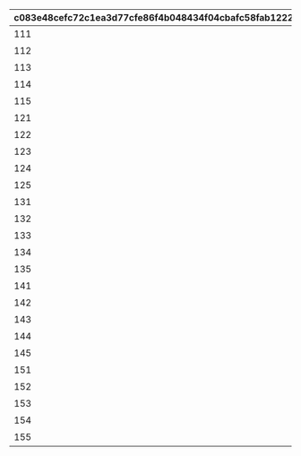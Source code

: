 |c083e48cefc72c1ea3d77cfe86f4b048434f04cbafc58fab122219b7fbf97e5e|9defdbee9bb9b4126cba0182d9e8fe19fe890bc0d2369021ffac220e63d83ff8|d934ff4da183520088e23fbdf2a55f055859da02f2b8d5f4abf1521da66df772|9130bc9353bb25befb2888a43bab05f1b0852d543310fd6d978473dbb7ab45c1|8923c351ade0f91b4c283363b68b1c95e309e9929302324148aefde431da7d26|8e5eae5dce12671dab2d4831e823b2a5d23661f091a35ca57f4b80245664b4a5|d0b9c2b136be05bc791232b22639642761331d5eca9d8a1ccab95d89b40425a1|2b6fd85cf9ec53462040063fa29fbc594e2d136910977c4dcc047416c22feaa9|
| --- | --- | --- | --- | --- | --- | --- | --- |
|111|90110001|110001|1|110001|ガーゴイル（EASY）をクリアしよう|70000|0|
|112|90110002|110002|1|110001|ガーゴイル（NORMAL）をクリアしよう|70000|0|
|113|90110003|110003|1|110001|ガーゴイル（HARD）をクリアしよう|70000|0|
|114|90110004|110004|1|110001|ガーゴイル（VERY HARD）をクリアしよう|70000|0|
|115|90110005|110005|1|110001|ガーゴイル（EXTREME）をクリアしよう|70000|0|
|121|90120001|120001|1|110001|マグスガーゴイル（EASY）をクリアしよう|70000|0|
|122|90120002|120002|1|110001|マグスガーゴイル（NORMAL）をクリアしよう|70000|0|
|123|90120003|120003|1|110001|マグスガーゴイル（HARD）をクリアしよう|70000|0|
|124|90120004|120004|1|110001|マグスガーゴイル（VERY HARD）をクリアしよう|70000|0|
|125|90120005|120005|1|110001|マグスガーゴイル（EXTREME）をクリアしよう|70000|0|
|131|90130001|130001|1|110001|ガードガーゴイル（EASY）をクリアしよう|70000|0|
|132|90130002|130002|1|110001|ガードガーゴイル（NORMAL）をクリアしよう|70000|0|
|133|90130003|130003|1|110001|ガードガーゴイル（HARD）をクリアしよう|70000|0|
|134|90130004|130004|1|110001|ガードガーゴイル（VERY HARD）をクリアしよう|70000|0|
|135|90130005|130005|1|110001|ガードガーゴイル（EXTREME）をクリアしよう|70000|0|
|141|90140001|140001|1|110001|ガーゴイル・バースト（EASY）をクリアしよう|70000|0|
|142|90140002|140002|1|110001|ガーゴイル・バースト（NORMAL）をクリアしよう|70000|0|
|143|90140003|140003|1|110001|ガーゴイル・バースト（HARD）をクリアしよう|70000|0|
|144|90140004|140004|1|110001|ガーゴイル・バースト（VERY HARD）をクリアしよう|70000|0|
|145|90140005|140005|1|110001|ガーゴイル・バースト（EXTREME）をクリアしよう|70000|0|
|151|90150001|150001|1|110001|ガーゴイル・マギ（EASY）をクリアしよう|70000|0|
|152|90150002|150002|1|110001|ガーゴイル・マギ（NORMAL）をクリアしよう|70000|0|
|153|90150003|150003|1|110001|ガーゴイル・マギ（HARD）をクリアしよう|70000|0|
|154|90150004|150004|1|110001|ガーゴイル・マギ（VERY HARD）をクリアしよう|70000|0|
|155|90150005|150005|1|110001|ガーゴイル・マギ（EXTREME）をクリアしよう|70000|0|